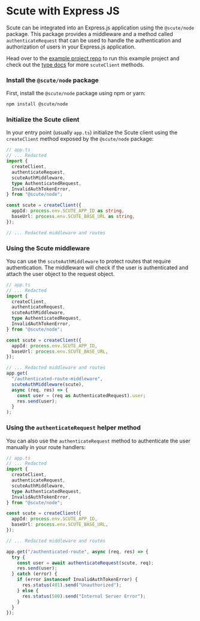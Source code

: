 # Scute with Express JS

Scute can be integrated into an Express.js application using the `@scute/node` package. This package provides a middleware and a method called `authenticateRequest` that can be used to handle the authentication and authorization of users in your Express.js application.

Head over to the [example project repo](https://github.com/scuteai/js/tree/main/examples/with-nodejs) to run this example project and check out the [type docs](https://scute-js-docs.netlify.app/) for more `scuteClient` methods.

### Install the `@scute/node` package

First, install the `@scute/node` package using npm or yarn:

```bash
npm install @scute/node
```

### Initialize the Scute client

In your entry point (usually `app.ts`) initialize the Scute client using the `createClient` method exposed by the `@scute/node` package:

```ts
// app.ts
// ... Redacted
import {
  createClient,
  authenticateRequest,
  scuteAuthMiddleware,
  type AuthenticatedRequest,
  InvalidAuthTokenError,
} from "@scute/node";

const scute = createClient({
  appId: process.env.SCUTE_APP_ID as string,
  baseUrl: process.env.SCUTE_BASE_URL as string,
});

// ... Redacted middleware and routes
```

### Using the Scute middleware

You can use the `scuteAuthMiddleware` to protect routes that require authentication. The middleware will check if the user is authenticated and attach the user object to the request object.

```ts
// app.ts
// ... Redacted
import {
  createClient,
  authenticateRequest,
  scuteAuthMiddleware,
  type AuthenticatedRequest,
  InvalidAuthTokenError,
} from "@scute/node";

const scute = createClient({
  appId: process.env.SCUTE_APP_ID,
  baseUrl: process.env.SCUTE_BASE_URL,
});

// ... Redacted middleware and routes
app.get(
  "/authenticated-route-middleware",
  scuteAuthMiddleware(scute),
  async (req, res) => {
    const user = (req as AuthenticatedRequest).user;
    res.send(user);
  }
);
```

### Using the `authenticateRequest` helper method

You can also use the `authenticateRequest` method to authenticate the user manually in your route handlers:

```ts
// app.ts
// ... Redacted
import {
  createClient,
  authenticateRequest,
  scuteAuthMiddleware,
  type AuthenticatedRequest,
  InvalidAuthTokenError,
} from "@scute/node";

const scute = createClient({
  appId: process.env.SCUTE_APP_ID,
  baseUrl: process.env.SCUTE_BASE_URL,
});

// ... Redacted middleware and routes

app.get("/authenticated-route", async (req, res) => {
  try {
    const user = await authenticateRequest(scute, req);
    res.send(user);
  } catch (error) {
    if (error instanceof InvalidAuthTokenError) {
      res.status(401).send("Unauthorized");
    } else {
      res.status(500).send("Internal Server Error");
    }
  }
});
```

